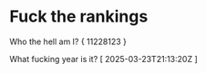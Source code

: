 # Fuck the rankings

Who the hell am I?
{ 11228123 }

What fucking year is it?
[ 2025-03-23T21:13:20Z ]

